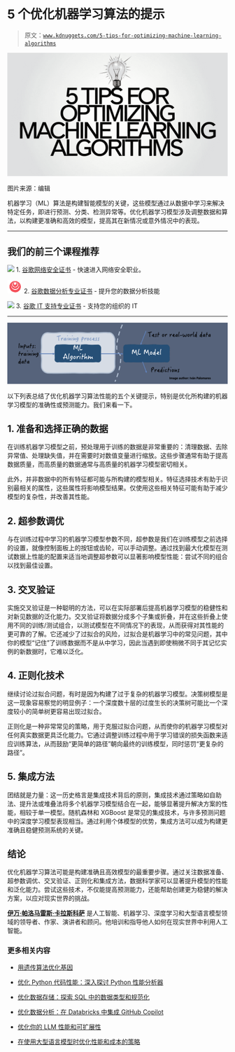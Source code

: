 # 5 个优化机器学习算法的提示

> 原文：[`www.kdnuggets.com/5-tips-for-optimizing-machine-learning-algorithms`](https://www.kdnuggets.com/5-tips-for-optimizing-machine-learning-algorithms)

![](img/6d1533cb1164e87c1f181f0e2462ee7b.png)

图片来源：编辑

机器学习（ML）算法是构建智能模型的关键，这些模型通过从数据中学习来解决特定任务，即进行预测、分类、检测异常等。优化机器学习模型涉及调整数据和算法，以构建更准确和高效的模型，提高其在新情况或意外情况中的表现。

* * *

## 我们的前三个课程推荐

![](img/0244c01ba9267c002ef39d4907e0b8fb.png) 1\. [谷歌网络安全证书](https://www.kdnuggets.com/google-cybersecurity) - 快速进入网络安全职业。

![](img/e225c49c3c91745821c8c0368bf04711.png) 2\. [谷歌数据分析专业证书](https://www.kdnuggets.com/google-data-analytics) - 提升您的数据分析技能

![](img/0244c01ba9267c002ef39d4907e0b8fb.png) 3\. [谷歌 IT 支持专业证书](https://www.kdnuggets.com/google-itsupport) - 支持您的组织的 IT

* * *

![ML 算法和模型概念](img/fa94f6f2ebf62075ba2656789be932da.png)

以下列表总结了优化机器学习算法性能的五个关键提示，特别是优化所构建的机器学习模型的准确性或预测能力。我们来看一下。

## 1\. 准备和选择正确的数据

在训练机器学习模型之前，预处理用于训练的数据是非常重要的：清理数据、去除异常值、处理缺失值，并在需要时对数值变量进行缩放。这些步骤通常有助于提高数据质量，而高质量的数据通常与高质量的机器学习模型密切相关。

此外，并非数据中的所有特征都可能与所构建的模型相关。特征选择技术有助于识别最相关的属性，这些属性将影响模型结果。仅使用这些相关特征可能有助于减少模型的复杂性，并改善其性能。

## 2\. 超参数调优

与在训练过程中学习的机器学习模型参数不同，超参数是我们在训练模型之前选择的设置，就像控制面板上的按钮或齿轮，可以手动调整。通过找到最大化模型在测试数据上性能的配置来适当地调整超参数可以显著影响模型性能：尝试不同的组合以找到最佳设置。

## 3\. 交叉验证

实施交叉验证是一种聪明的方法，可以在实际部署后提高机器学习模型的稳健性和对新见数据的泛化能力。交叉验证将数据分成多个子集或折叠，并在这些折叠上使用不同的训练/测试组合，以测试模型在不同情况下的表现，从而获得对其性能的更可靠的了解。它还减少了过拟合的风险，过拟合是机器学习中的常见问题，其中你的模型“记住”了训练数据而不是从中学习，因此当遇到即使稍微不同于其记忆实例的新数据时，它难以泛化。

## 4\. 正则化技术

继续讨论过拟合问题，有时是因为构建了过于复杂的机器学习模型。决策树模型是这一现象容易察觉的明显例子：一个深度数十层的过度生长的决策树可能比一个深度较小的简单树更容易出现过拟合。

正则化是一种非常常见的策略，用于克服过拟合问题，从而使你的机器学习模型对任何真实数据更具泛化能力。它通过调整训练过程中用于学习错误的损失函数来适应训练算法，从而鼓励“更简单的路径”朝向最终的训练模型，同时惩罚“更复杂的路径”。

## 5\. 集成方法

团结就是力量：这一历史格言是集成技术背后的原则，集成技术通过策略如自助法、提升法或堆叠法将多个机器学习模型结合在一起，能够显著提升解决方案的性能，相较于单一模型。随机森林和 XGBoost 是常见的集成技术，与许多预测问题中的深度学习模型表现相当。通过利用个体模型的优势，集成方法可以成为构建更准确且稳健预测系统的关键。

## 结论

优化机器学习算法可能是构建准确且高效模型的最重要步骤。通过关注数据准备、超参数调优、交叉验证、正则化和集成方法，数据科学家可以显著提升模型的性能和泛化能力。尝试这些技术，不仅能提高预测能力，还能帮助创建更为稳健的解决方案，以应对现实世界的挑战。

[](https://www.linkedin.com/in/ivanpc/)****[伊万·帕洛马雷斯·卡拉斯科萨](https://www.linkedin.com/in/ivanpc/)**** 是人工智能、机器学习、深度学习和大型语言模型领域的领导者、作家、演讲者和顾问。他培训和指导他人如何在现实世界中利用人工智能。

### 更多相关内容

+   [用遗传算法优化基因](https://www.kdnuggets.com/2022/04/optimizing-genes-genetic-algorithm.html)

+   [优化 Python 代码性能：深入探讨 Python 性能分析器](https://www.kdnuggets.com/2023/02/optimizing-python-code-performance-deep-dive-python-profilers.html)

+   [优化数据存储：探索 SQL 中的数据类型和规范化](https://www.kdnuggets.com/optimizing-data-storage-exploring-data-types-and-normalization-in-sql)

+   [优化数据分析：在 Databricks 中集成 GitHub Copilot](https://www.kdnuggets.com/optimizing-data-analytics-integrating-github-copilot-in-databricks)

+   [优化你的 LLM 性能和可扩展性](https://www.kdnuggets.com/optimizing-your-llm-for-performance-and-scalability)

+   [在使用大型语言模型时优化性能和成本的策略](https://www.kdnuggets.com/strategies-for-optimizing-performance-and-costs-when-using-large-language-models-in-the-cloud)
